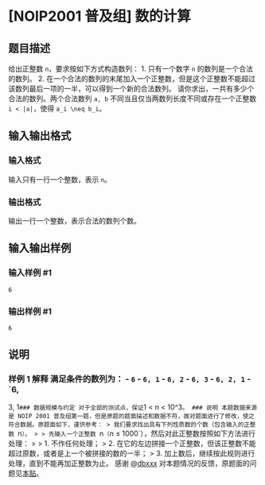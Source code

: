 

# [NOIP2001 普及组] 数的计算

## 题目描述

给出正整数 `n`，要求按如下方式构造数列： 1\. 只有一个数字 `n` 的数列是一个合法的数列。 2\.
在一个合法的数列的末尾加入一个正整数，但是这个正整数不能超过该数列最后一项的一半，可以得到一个新的合法数列。 请你求出，一共有多少个合法的数列。两个合法数列
`a, b` 不同当且仅当两数列长度不同或存在一个正整数 `i < |a|`，使得 `a_i \neq b_i`。

## 输入输出格式

### 输入格式

  

输入只有一行一个整数，表示 `n`。

### 输出格式

  

输出一行一个整数，表示合法的数列个数。

## 输入输出样例

### 输入样例 #1

    
    
    6
    

### 输出样例 #1

    
    
    6
    

## 说明

### 样例 1 解释 满足条件的数列为： \- `6` \- `6, 1` \- `6, 2` \- `6, 3` \- `6, 2, 1` \- `6,
3, 1` ### 数据规模与约定 对于全部的测试点，保证 `1 < n < 10^3`。 ### 说明 本题数据来源是 NOIP 2001
普及组第一题，但是原题的题面描述和数据不符，故对题面进行了修改，使之符合数据。原题面如下，谨供参考： > 我们要求找出具有下列性质数的个数（包含输入的正整数
`n`）。 > > 先输入一个正整数 `n`（`n ≤ 1000`），然后对此正整数按照如下方法进行处理： > > 1\. 不作任何处理； > 2\.
在它的左边拼接一个正整数，但该正整数不能超过原数，或者是上一个被拼接的数的一半； > 3\. 加上数后，继续按此规则进行处理，直到不能再加正整数为止。 感谢
@[dbxxx](/user/120868)
对本题情况的反馈，原题面的问题见[本贴](https://www.luogu.com.cn/discuss/526184)。

